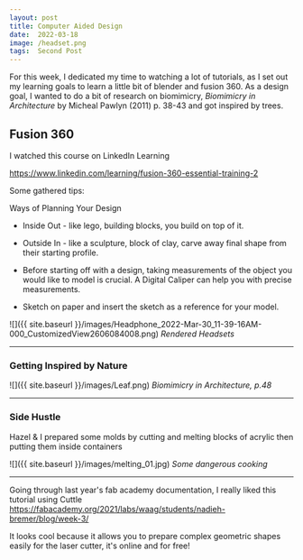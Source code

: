 ```yaml
---
layout: post
title: Computer Aided Design
date:  2022-03-18
image: /headset.png
tags:  Second Post
---
```


For this week, I dedicated my time to watching a lot of tutorials, as I set out my learning goals to learn a little bit of blender and fusion 360. As a design goal, I wanted to do a bit of research on biomimicry, *Biomimicry in Architecture* by Micheal Pawlyn (2011) p. 38-43 and got inspired by trees.

## Fusion 360

I watched this course on LinkedIn Learning

<https://www.linkedin.com/learning/fusion-360-essential-training-2>

Some gathered tips:

Ways of Planning Your Design

* Inside Out - like lego, building blocks, you build on top of it.

* Outside In - like a sculpture, block of clay, carve away final shape from their starting profile.

* Before starting off with a design, taking measurements of the object you would like to model is crucial. A Digital Caliper can help you with precise measurements.

* Sketch on paper and insert the sketch as a reference for your model.


![]({{ site.baseurl }}/images/Headphone_2022-Mar-30_11-39-16AM-000_CustomizedView2606084008.png)
*Rendered Headsets*

---

### Getting Inspired by Nature









![]({{ site.baseurl }}/images/Leaf.png)
*Biomimicry in Architecture, p.48*

---

### Side Hustle 

Hazel & I prepared some molds by cutting and melting blocks of acrylic then putting them inside containers

![]({{ site.baseurl }}/images/melting_01.jpg)
*Some dangerous cooking*

---

Going through last year's fab academy documentation, I really liked this tutorial using Cuttle
<https://fabacademy.org/2021/labs/waag/students/nadieh-bremer/blog/week-3/>

It looks cool because it allows you to prepare complex geometric shapes easily for the laser cutter, it's online and for free! 

 







